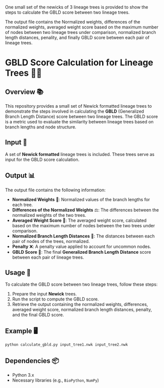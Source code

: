 One small set of the newicks of 3 lineage trees is provided to show the steps to calculate the GBLD score between two lineage trees.

The output file contains the Normalized weights, differences of the normalized weights, averaged weight score based on the maximum number of nodes between two lineage trees under comparison, normalized branch length distances, penality, and finally GBLD score between each pair of lineage trees.




# GBLD Score Calculation for Lineage Trees 🌳🔬

## Overview 📚

This repository provides a small set of Newick formatted lineage trees to demonstrate the steps involved in calculating the **GBLD** (Generalized Branch Length Distance) score between two lineage trees. The GBLD score is a metric used to evaluate the similarity between lineage trees based on branch lengths and node structure.

## Input 🔄

A set of **Newick formatted** lineage trees is included. These trees serve as input for the GBLD score calculation.

## Output 📊

The output file contains the following information:

- **Normalized Weights** 📏: Normalized values of the branch lengths for each tree.
- **Differences of the Normalized Weights** ⚖️: The differences between the normalized weights of the two trees.
- **Averaged Weight Score** 🧮: The averaged weight score, calculated based on the maximum number of nodes between the two trees under comparison.
- **Normalized Branch Length Distances** 🌿: The distances between each pair of nodes of the trees, normalized.
- **Penalty** ❌: A penalty value applied to account for uncommon nodes.
- **GBLD Score** 🔢: The final **Generalized Branch Length Distance** score between each pair of lineage trees.

## Usage 🚀

To calculate the GBLD score between two lineage trees, follow these steps:

1. Prepare the input **Newick** trees.
2. Run the script to compute the GBLD score.
3. Retrieve the output containing the normalized weights, differences, averaged weight score, normalized branch length distances, penalty, and the final GBLD score.

## Example 🖥️

```bash
python calculate_gbld.py input_tree1.nwk input_tree2.nwk
```

## Dependencies 📦

- Python 3.x
- Necessary libraries (e.g., `BioPython`, `NumPy`)

